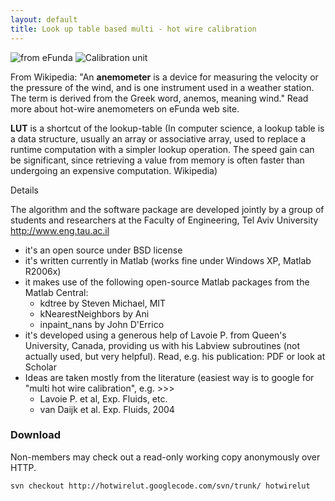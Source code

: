 ```yaml
---
layout: default
title: Look up table based multi - hot wire calibration
---
```




![from eFunda][1] ![Calibration unit][2]

From Wikipedia: "An **anemometer** is a device for measuring the velocity or the pressure of the wind, and is one instrument used in a weather station. The term is derived from the Greek word, anemos, meaning wind." Read more about hot-wire anemometers on eFunda web site. 

**LUT** is a shortcut of the lookup-table (In computer science, a lookup table is a data structure, usually an array or associative array, used to replace a runtime computation with a simpler lookup operation. The speed gain can be significant, since retrieving a value from memory is often faster than undergoing an expensive computation. Wikipedia) 

Details 

The algorithm and the software package are developed jointly by a group of students and researchers at the Faculty of Engineering, Tel Aviv University <http://www.eng.tau.ac.il> 



*   it's an open source under BSD license 
*   it's written currently in Matlab (works fine under Windows XP, Matlab R2006x) 
*   it makes use of the following open-source Matlab packages from the Matlab Central: 
    *   kdtree by Steven Michael, MIT 
    *   kNearestNeighbors by Ani 
    *   inpaint_nans by John D'Errico 
*   it's developed using a generous help of Lavoie P. from Queen's University, Canada, providing us with his Labview subroutines (not actually used, but very helpful). Read, e.g. his publication: PDF or look at Scholar 
*   Ideas are taken mostly from the literature (easiest way is to google for "multi hot wire calibration", e.g. >>> 
    *   Lavoie P. et al, Exp. Fluids, etc. 
    *   van Daijk et al. Exp. Fluids, 2004 



### Download

Non-members may check out a read-only working copy anonymously over HTTP. 



    svn checkout http://hotwirelut.googlecode.com/svn/trunk/ hotwirelut

 [1]: http://www.efunda.com/designstandards/sensors/hot_wires/images/hot_wire.gif "from eFunda"
 [2]: http://lh3.google.com/particle.tracking/R3QZMDkCvkI/AAAAAAAABSY/bOi4hCympOk/s400/Image003.jpg "Calibration unit"